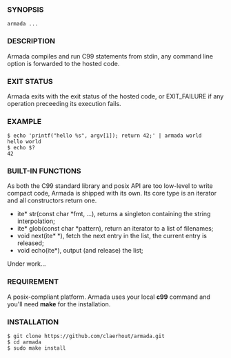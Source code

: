 ### SYNOPSIS

	armada ...

### DESCRIPTION

Armada compiles and run C99 statements from stdin,
any command line option is forwarded to the hosted code.

### EXIT STATUS

Armada exits with the exit status of the hosted code, or EXIT_FAILURE if any operation preceeding its execution fails.

### EXAMPLE

	$ echo 'printf("hello %s", argv[1]); return 42;' | armada world
	hello world
	$ echo $?
	42

### BUILT-IN FUNCTIONS

As both the C99 standard library and posix API are too low-level to write compact code, Armada is shipped with its own.
Its core type is an iterator and all constructors return one.

* ite* str(const char *fmt, ...), returns a singleton containing the string interpolation;
* ite* glob(const char *pattern), return an iterator to a list of filenames;
* void next(ite* *), fetch the next entry in the list, the current entry is released;
* void echo(ite*), output (and release) the list;

Under work...

### REQUIREMENT

A posix-compliant platform.
Armada uses your local **c99** command and you'll need **make** for the installation.

### INSTALLATION

	$ git clone https://github.com/claerhout/armada.git
	$ cd armada
	$ sudo make install